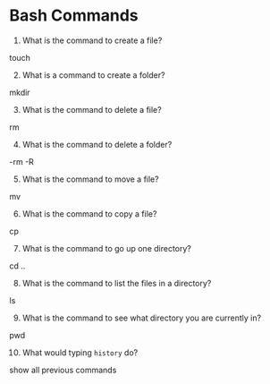 # Bash Commands

1. What is the command to create a file?

touch 

2. What is a command to create a folder?

mkdir

3. What is the command to delete a file?

rm 

4. What is the command to delete a folder?

-rm -R

5. What is the command to move a file?

mv <filename> <destination>

6. What is the command to copy a file?

cp <filename> <newfilename>

7. What is the command to go up one directory?

cd ..

8. What is the command to list the files in a directory?

ls

9. What is the command to see what directory you are currently in?

pwd

10. What would typing `history` do?

show all previous commands